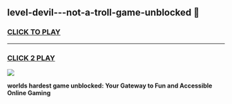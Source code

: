 
## level-devil---not-a-troll-game-unblocked 👋
<h3>
<a href="https://premium.freeplayer.one?title=level-devil---not-a-troll-game-unblocked&ref=14F">CLICK TO PLAY</a></h3>
<hr>

<h3>
<a href="https://premium.freeplayer.one?title=level-devil---not-a-troll-game-unblocked&ref=14F">CLICK 2 PLAY</a>
  
</h3>

<a href="https://premium.freeplayer.one?title=level-devil---not-a-troll-game-unblocked&ref=12F/"><img src="https://clearcache.store/games.png"></a>


**worlds hardest game unblocked: Your Gateway to Fun and Accessible Online Gaming**
